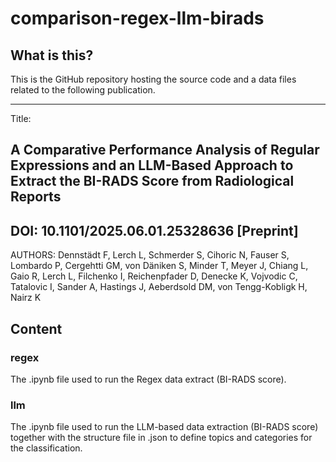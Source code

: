 # comparison-regex-llm-birads

## What is this?

This is the GitHub repository hosting the source code and a data files related to the following publication.

---

Title:
## A Comparative Performance Analysis of Regular Expressions and an LLM-Based Approach to Extract the BI-RADS Score from Radiological Reports

DOI: 10.1101/2025.06.01.25328636 [Preprint]
---
AUTHORS: Dennstädt F, Lerch L, Schmerder S, Cihoric N, Fauser S, Lombardo P, Cergehtti GM, von Däniken S, Minder T, Meyer J, Chiang L, Gaio R, Lerch L, Filchenko I, Reichenpfader D, Denecke K, Vojvodic C, Tatalovic I, Sander A, Hastings J, Aeberdsold DM, von Tengg-Kobligk H, Nairz K


## Content

### regex

The .ipynb file used to run the Regex data extract (BI-RADS score).

### llm

The .ipynb file used to run the LLM-based data extraction (BI-RADS score) together with the structure file in .json to define topics and categories for the classification.



